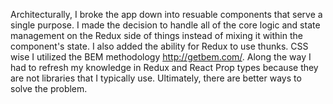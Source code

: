 Architecturally, I broke the app down into resuable components that serve a single purpose. I made the decision to handle all of the core logic and state management on the Redux side of things instead of mixing it within the component's state. I also added the ability for Redux to use thunks. CSS wise I utilized the BEM methodology http://getbem.com/.
Along the way I had to refresh my knowledge in Redux and React Prop types because they are not libraries that I typically use. Ultimately, there are better ways to solve the problem.
